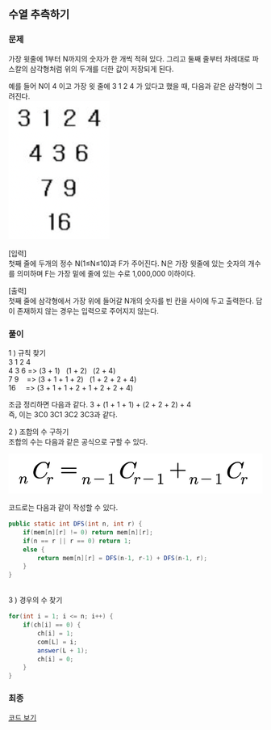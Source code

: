 ## 수열 추측하기
### 문제
가장 윗줄에 1부터 N까지의 숫자가 한 개씩 적혀 있다. 그리고 둘째 줄부터 차례대로 파스칼의 삼각형처럼 위의 두개를 더한 값이 저장되게 된다.

예를 들어 N이 4 이고 가장 윗 줄에 3 1 2 4 가 있다고 했을 때, 다음과 같은 삼각형이 그려진다. <br>
<img src="../images/수열_추측하기.png"> <br>

[입력] <br>
첫째 줄에 두개의 정수 N(1≤N≤10)과 F가 주어진다.
N은 가장 윗줄에 있는 숫자의 개수를 의미하며 F는 가장 밑에 줄에 있는 수로 1,000,000 이하이다.

[출력] <br>
첫째 줄에 삼각형에서 가장 위에 들어갈 N개의 숫자를 빈 칸을 사이에 두고 출력한다.
답이 존재하지 않는 경우는 입력으로 주어지지 않는다.

### 풀이
1 ) 규칙 찾기 <br>
3 1 2 4 <br>
4 3 6  => (3 + 1) &nbsp; (1 + 2) &nbsp; (2 + 4) <br>
7 9 &nbsp;&nbsp;&nbsp;=> (3 + 1 + 1 + 2) &nbsp; (1 + 2 + 2 + 4) <br>
16 &nbsp;&nbsp;&nbsp;&nbsp;=> (3 + 1 + 1 + 2 + 1 + 2 + 2 + 4)

조금 정리하면 다음과 같다. 3 + (1 + 1 + 1) + (2 + 2 + 2) + 4 <br>
즉, 이는 3C0 3C1 3C2 3C3과 같다. 

2 ) 조합의 수 구하기 <br>
조합의 수는 다음과 같은 공식으로 구할 수 있다.

<img src="../images/조합_공식.png"> <br>

코드로는 다음과 같이 작성할 수 있다.

```java
public static int DFS(int n, int r) {
    if(mem[n][r] != 0) return mem[n][r];
    if(n == r || r == 0) return 1;
    else {
        return mem[n][r] = DFS(n-1, r-1) + DFS(n-1, r);
    }
}
```
<br>
3 ) 경우의 수 찾기 <br>

```java
for(int i = 1; i <= n; i++) {
    if(ch[i] == 0) {
        ch[i] = 1;
        com[L] = i;
        answer(L + 1);
        ch[i] = 0;
    }
}
```

### 최종
<a href="/src/dfs/inflearn/Ch8_8.java">코드 보기</a>


